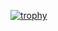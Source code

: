 [![trophy](https://github-profile-trophy.vercel.app/?username=stuncs69&theme=onedark)](https://github.com/ryo-ma/github-profile-trophy)
